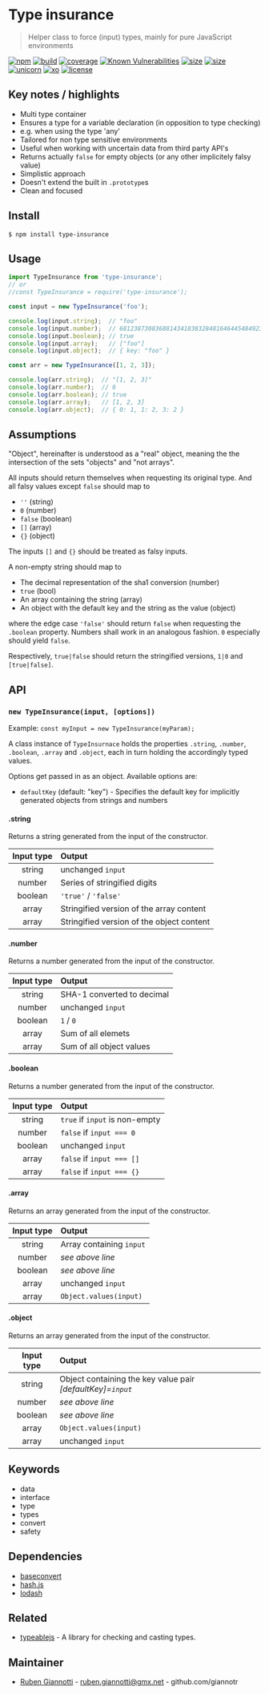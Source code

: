 # Type insurance

> Helper class to force (input) types, mainly for pure JavaScript environments

[![npm][npm-badge]][npm-url] [![build][build-badge]][build-url] [![coverage][coverage-badge]][coverage-url] [![Known Vulnerabilities][vulnerabilities-badge]][vulnerabilities-url] [![size][dependencies-badge]][dependencies-url] [![size][size-badge]][size-url] [![unicorn][unicorn-badge]][unicorn-url] [![xo][xo-badge]][xo-url] [![license][license-badge]][license-url]

## Key notes / highlights

- Multi type container
- Ensures a type for a variable declaration (in opposition to type checking)
- e.g. when using the type 'any'
- Tailored for non type sensitive environments
- Useful when working with uncertain data from third party API's
- Returns actually `false` for empty objects (or any other implicitely falsy value)
- Simplistic approach
- Doesn't extend the built in `.prototype`s
- Clean and focused

## Install

```console
$ npm install type-insurance
```

## Usage

```js
import TypeInsurance from 'type-insurance';
// or
//const TypeInsurance = require('type-insurance');

const input = new TypeInsurance('foo');

console.log(input.string);  // "foo" 
console.log(input.number);  // 68123873083688143418383284816464454849230703155
console.log(input.boolean); // true
console.log(input.array);   // ["foo"]
console.log(input.object);  // { key: "foo" }

const arr = new TypeInsurance([1, 2, 3]);

console.log(arr.string);  // "[1, 2, 3]" 
console.log(arr.number);  // 6
console.log(arr.boolean); // true
console.log(arr.array);   // [1, 2, 3]
console.log(arr.object);  // { 0: 1, 1: 2, 3: 2 }
```

## Assumptions

"Object", hereinafter is understood as a "real" object, meaning the the intersection of the sets "objects" and "not arrays".

All inputs should return themselves when requesting its original type. And all falsy values except `false` should map to

- `''` (string)
- `0` (number)
- `false` (boolean)
- `[]` (array)
- `{}` (object)

The inputs `[]` and `{}` should be treated as falsy inputs.

A non-empty string should map to

- The decimal representation of the sha1 conversion (number)
- `true` (bool)
- An array containing the string (array)
- An object with the default key and the string as the value (object)

where the edge case `'false'` should return `false` when requesting the `.boolean` property. Numbers shall work in an analogous fashion. `0` especially should yield `false`.

Respectively, `true|false` should return the stringified versions, `1|0` and `[true|false]`.

## API

### `new TypeInsurance(input, [options])`

Example: `const myInput = new TypeInsurance(myParam);`

A class instance of `TypeInsurnace` holds the properties `.string`, `.number`, `.boolean`, `.array` and `.object`, each in turn holding the accordingly typed values.

Options get passed in as an object. Available options are:

- `defaultKey` (default: "key") - Specifies the default key for implicitly generated objects from strings and numbers

#### .string

Returns a string generated from the input of the constructor.

| Input type | Output |
| :---:   | :--- |
| string  | unchanged `input` |
| number  | Series of stringified digits |
| boolean | `'true'` / `'false'` |
| array   | Stringified version of the array content |
| array   | Stringified version of the object content |

#### .number

Returns a number generated from the input of the constructor.

| Input type | Output |
| :---:   | :--- |
| string  | SHA-1 converted to decimal |
| number  | unchanged `input` |
| boolean | `1` / `0` |
| array   | Sum of all elemets |
| array   | Sum of all object values |

#### .boolean

Returns a number generated from the input of the constructor.

| Input type | Output |
| :---:   | :--- |
| string  | `true` if `input` is non-empty |
| number  | `false` if `input === 0` |
| boolean | unchanged `input` |
| array   | `false` if `input === []` |
| array   | `false` if `input === {}` |

#### .array

Returns an array generated from the input of the constructor.

| Input type | Output |
| :---:   | :--- |
| string  | Array containing `input` |
| number  | *see above line* |
| boolean | *see above line* |
| array   | unchanged `input` |
| array   | `Object.values(input)` |

#### .object

Returns an array generated from the input of the constructor.

| Input type | Output |
| :---:   | :--- |
| string  | Object containing the key value pair *[defaultKey]=`input`* |
| number  | *see above line* |
| boolean | *see above line* |
| array   | `Object.values(input)` |
| array   | unchanged `input` |

## Keywords

- data
- interface
- type
- types
- convert
- safety

## Dependencies

- [baseconvert](https://www.npmjs.com/package/baseconvert)
- [hash.js](https://www.npmjs.com/package/hash.js)
- [lodash](https://www.npmjs.com/package/lodash)

## Related

- [typeablejs](https://github.com/xpepermint/typeablejs) - A library for checking and casting types.

## Maintainer

- [Ruben Giannotti](http://rubengiannotti.com) - ruben.giannotti@gmx.net - github.com/giannotr

[npm-badge]: https://img.shields.io/npm/v/type-insurance.svg
[npm-url]: https://www.npmjs.com/package/type-insurance
[build-badge]: https://travis-ci.org/giannotr/type-insurance.svg?branch=master
[build-url]: https://travis-ci.org/giannotr/type-insurance
[coverage-badge]: https://coveralls.io/repos/github/giannotr/type-insurance/badge.svg?branch=master
[coverage-url]: https://coveralls.io/github/giannotr/type-insurance?branch=master
[vulnerabilities-badge]: https://snyk.io/test/github/giannotr/type-insurance/badge.svg?targetFile=package.json
[vulnerabilities-url]: https://snyk.io/test/github/giannotr/type-insurance?targetFile=package.json
[dependencies-badge]: https://david-dm.org/giannotr/type-insurance.svg
[dependencies-url]: https://david-dm.org/giannotr/type-insurance
[size-badge]: https://packagephobia.now.sh/badge?p=type-insurance
[size-url]: https://packagephobia.now.sh/result?p=type-insurance
[unicorn-badge]: https://img.shields.io/badge/unicorn-approved-ff69b4.svg
[unicorn-url]: https://www.youtube.com/watch?v=9auOCbH5Ns4
[xo-badge]: https://img.shields.io/badge/code_style-XO-5ed9c7.svg
[xo-url]: https://github.com/xojs/xo
[license-badge]: https://img.shields.io/github/license/giannotr/type-insurance.svg
[license-url]: https://github.com/giannotr/type-insurance/blob/master/LICENSE
